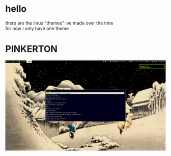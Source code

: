 # hello 

there are the linux "themes" ive made over the time\
for now i only have one theme

# PINKERTON 
![](https://raw.githubusercontent.com/ricardenas26/themes/refs/heads/main/pinkerton/2025-04-16_11-09.png)
